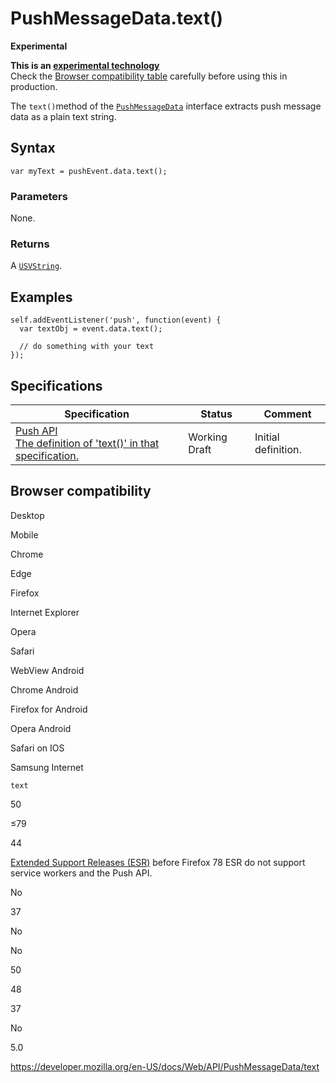 PushMessageData.text()
======================

**Experimental**

**This is an [experimental technology](https://developer.mozilla.org/en-US/docs/MDN/Guidelines/Conventions_definitions#experimental)**  
Check the [Browser compatibility table](#browser_compatibility) carefully before using this in production.

The `text()`method of the [`PushMessageData`](../pushmessagedata) interface extracts push message data as a plain text string.

Syntax
------

    var myText = pushEvent.data.text();

### Parameters

None.

### Returns

A [`USVString`](../usvstring).

Examples
--------

    self.addEventListener('push', function(event) {
      var textObj = event.data.text();

      // do something with your text
    });

Specifications
--------------

<table><thead><tr class="header"><th>Specification</th><th>Status</th><th>Comment</th></tr></thead><tbody><tr class="odd"><td><a href="https://w3c.github.io/push-api/#dom-pushmessagedata-text">Push API<br />
<span class="small">The definition of 'text()' in that specification.</span></a></td><td><span class="spec-wd">Working Draft</span></td><td>Initial definition.</td></tr></tbody></table>

Browser compatibility
---------------------

Desktop

Mobile

Chrome

Edge

Firefox

Internet Explorer

Opera

Safari

WebView Android

Chrome Android

Firefox for Android

Opera Android

Safari on IOS

Samsung Internet

`text`

50

≤79

44

[Extended Support Releases (ESR)](https://www.mozilla.org/en-US/firefox/organizations/) before Firefox 78 ESR do not support service workers and the Push API.

No

37

No

No

50

48

37

No

5.0

<a href="https://developer.mozilla.org/en-US/docs/Web/API/PushMessageData/text" class="_attribution-link">https://developer.mozilla.org/en-US/docs/Web/API/PushMessageData/text</a>
